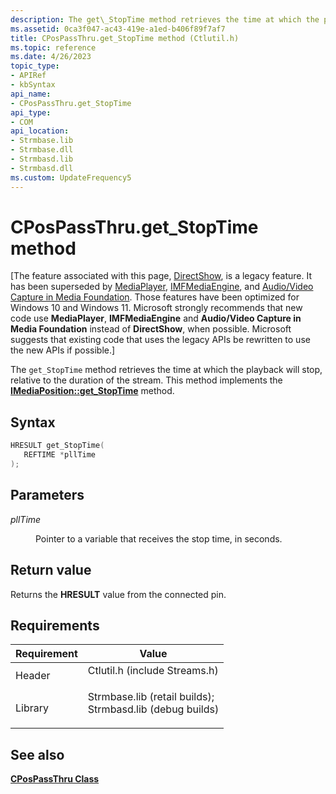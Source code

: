 ```yaml
---
description: The get\_StopTime method retrieves the time at which the playback will stop, relative to the duration of the stream. This method implements the IMediaPosition::get\_StopTime method.
ms.assetid: 0ca3f047-ac43-419e-a1ed-b406f89f7af7
title: CPosPassThru.get_StopTime method (Ctlutil.h)
ms.topic: reference
ms.date: 4/26/2023
topic_type: 
- APIRef
- kbSyntax
api_name: 
- CPosPassThru.get_StopTime
api_type: 
- COM
api_location: 
- Strmbase.lib
- Strmbase.dll
- Strmbasd.lib
- Strmbasd.dll
ms.custom: UpdateFrequency5
---
```


# CPosPassThru.get\_StopTime method

\[The feature associated with this page, [DirectShow](/windows/win32/directshow/directshow), is a legacy feature. It has been superseded by [MediaPlayer](/uwp/api/Windows.Media.Playback.MediaPlayer), [IMFMediaEngine](/windows/win32/api/mfmediaengine/nn-mfmediaengine-imfmediaengine), and [Audio/Video Capture in Media Foundation](windows/win32/medfound/audio-video-capture-in-media-foundation). Those features have been optimized for Windows 10 and Windows 11. Microsoft strongly recommends that new code use **MediaPlayer**, **IMFMediaEngine** and **Audio/Video Capture in Media Foundation** instead of **DirectShow**, when possible. Microsoft suggests that existing code that uses the legacy APIs be rewritten to use the new APIs if possible.\]

The `get_StopTime` method retrieves the time at which the playback will stop, relative to the duration of the stream. This method implements the [**IMediaPosition::get\_StopTime**](/windows/desktop/api/Control/nf-control-imediaposition-get_stoptime) method.

## Syntax


```C++
HRESULT get_StopTime(
   REFTIME *pllTime
);
```



## Parameters

<dl> <dt>

*pllTime* 
</dt> <dd>

Pointer to a variable that receives the stop time, in seconds.

</dd> </dl>

## Return value

Returns the **HRESULT** value from the connected pin.

## Requirements



| Requirement | Value |
|--------------------|--------------------------------------------------------------------------------------------------------------------------------------------------------------------------------------------|
| Header<br/>  | <dl> <dt>Ctlutil.h (include Streams.h)</dt> </dl>                                                                                   |
| Library<br/> | <dl> <dt>Strmbase.lib (retail builds); </dt> <dt>Strmbasd.lib (debug builds)</dt> </dl> |



## See also

<dl> <dt>

[**CPosPassThru Class**](cpospassthru.md)
</dt> </dl>

 

 




